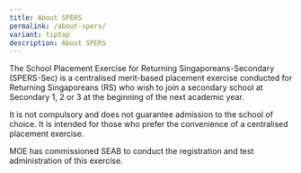 ```yaml
---
title: About SPERS
permalink: /about-spers/
variant: tiptap
description: About SPERS
---
```

<p>The School Placement Exercise for Returning Singaporeans-Secondary (SPERS-Sec)
is a centralised merit-based placement exercise conducted for Returning
Singaporeans (RS) who wish to join a secondary school at Secondary 1, 2
or 3 at the beginning of the next academic year.</p>
<p>It is not compulsory and does not guarantee admission to the school of
choice. It is intended for those who prefer the convenience of a centralised
placement exercise.</p>
<p>MOE has commissioned SEAB to conduct the registration and test administration
of this exercise.</p>